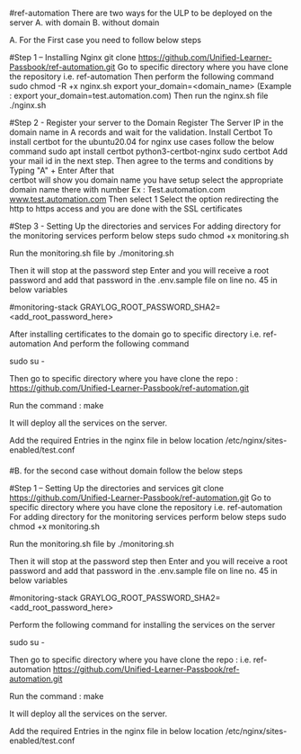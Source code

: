 #ref-automation 
There are two ways for the ULP to be deployed on the server 
A. with domain 
B. without domain

A. For the First case you need to follow below steps 


#Step 1 – Installing Nginx
git clone https://github.com/Unified-Learner-Passbook/ref-automation.git
Go to specific directory where you have clone the repository i.e. ref-automation Then perform the following command
sudo chmod -R +x nginx.sh
export your_domain=<domain_name>  (Example : export your_domain=test.automation.com) 
Then run the nginx.sh file ./nginx.sh

#Step 2 - Register your server to the Domain
Register The Server IP in the domain name in A records and wait for the validation.
Install Certbot
To install certbot for the ubuntu20.04 for nginx use cases follow the below command
sudo apt install certbot python3-certbot-nginx
sudo certbot
Add your mail id in the next step.
Then agree to the terms and conditions by Typing "A" + Enter After that  
certbot will show you domain name you have setup select the appropriate domain name there with number Ex :
Test.automation.com
www.test.automation.com
Then select 1
Select the option redirecting the http to https access and you are done with the SSL certificates

#Step 3 - Setting Up the directories and services
For adding directory for the  monitoring services perform below steps 
sudo chmod +x monitoring.sh

Run the monitoring.sh file by ./monitoring.sh

Then it will stop at the password step Enter and you will receive a root password and add that password in the .env.sample file on line no. 45 in below variables
 
#monitoring-stack
GRAYLOG_ROOT_PASSWORD_SHA2=<add_root_password_here>
 

After installing certificates to the domain go to specific directory i.e. ref-automation And perform the following command

sudo su -

Then go to specific directory where you have clone the repo :   https://github.com/Unified-Learner-Passbook/ref-automation.git

Run the command : make

It will deploy all the services on the server.

Add the required Entries in the nginx file in below location 
/etc/nginx/sites-enabled/test.conf

####
#B. for the second case without domain follow the below steps  

#Step 1 – Setting Up the directories and services
git clone https://github.com/Unified-Learner-Passbook/ref-automation.git
Go to specific directory where you have clone the repository i.e. ref-automation
For adding directory for the  monitoring services perform below steps 
sudo chmod +x monitoring.sh

Run the monitoring.sh file by ./monitoring.sh

Then it will stop at the password step then Enter and you will receive a root password and add that password in the .env.sample file on line no. 45 in below variables
 
#monitoring-stack
GRAYLOG_ROOT_PASSWORD_SHA2=<add_root_password_here>

Perform the following command for installing the services on the server

sudo su -

Then go to specific directory where you have clone the repo :   i.e. ref-automation
https://github.com/Unified-Learner-Passbook/ref-automation.git

Run the command : make

It will deploy all the services on the server.

Add the required Entries in the nginx file in below location 
/etc/nginx/sites-enabled/test.conf
